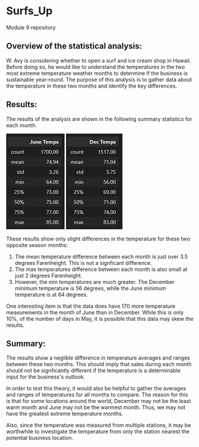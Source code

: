 # Surfs_Up
Module 9 repository

## Overview of the statistical analysis:

W. Avy is considering whether to open a surf and ice cream shop in Hawaii. Before doing so, he would like to understand the temperatures in the two most extreme temperature weather months to determine if the business is sustainable year-round. The purpose of this analysis is to gather data about the temperature in these two months and identify the key differences. 


## Results:

The results of the analysis are shown in the following summary statistics for each month.

![name-of-you-image](https://github.com/Austin-Cyr/Surfs_Up/blob/main/June_Temps2.PNG)
![name-of-you-image](https://github.com/Austin-Cyr/Surfs_Up/blob/main/December_Temps.PNG)

These results show only slight differences in the temperature for these two opposite season months: 

1. The mean temperature difference between each month is just over 3.5 degrees Farenheight. This is not a signficant difference. 
2. The max temperatures difference between each month is also small at just 2 degrees Farenheight.
3. However, the min temperatures are much greater. The December minimum temperature is 56 degrees, while the June minimum temperature is at 64 degrees. 

One interesting item is that the data does have 170 more temperature measurements in the month of June than in December. While this is only 10%, of the number of days in May, it is possible that this data may skew the results.

## Summary:

The results show a neglible difference in temperature averages and ranges between these two months. This should imply that sales during each month should not be signficantly different if the temperature is a determinable input for the business's outlook. 

In order to test this theory, it would also be helpful to gather the averages and ranges of temperatures for all months to compare. The reason for this is that for some locations around the world, December may not be the least warm month and June may not be the warmest month. Thus, we may not have the greatest extreme temperature months. 

Also, since the temperature was measured from multiple stations, it may be worthwhile to investigate the temperature from only the station nearest the potential business location. 

